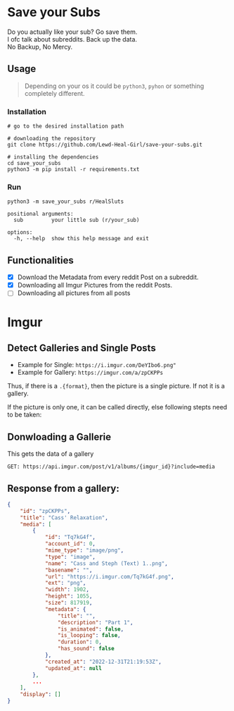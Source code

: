 # Save your Subs

Do you actually like your sub? Go save them.  
I ofc talk about subreddits. Back up the data.   
No Backup, No Mercy.

## Usage

> Depending on your os it could be `python3`, `pyhon` or something completely different.

### Installation

```shell
# go to the desired installation path

# downloading the repository
git clone https://github.com/Lewd-Heal-Girl/save-your-subs.git

# installing the dependencies 
cd save_your_subs
python3 -m pip install -r requirements.txt
```

### Run

```shell
python3 -m save_your_subs r/HealSluts
```

```
positional arguments:
  sub         your little sub (r/your_sub)

options:
  -h, --help  show this help message and exit
```

## Functionalities

- [x] Download the Metadata from every reddit Post on a subreddit.
- [x] Downloading all Imgur Pictures from the reddit Posts.
- [ ] Downloading all pictures from all posts

# Imgur

## Detect Galleries and Single Posts

- Example for Single: `https://i.imgur.com/DeYIbo6.png"`
- Example for Gallery: `https://imgur.com/a/zpCKPPs`

Thus, if there is a `.{format}`, then the picture is a single picture. If not it is a gallery.

If the picture is only one, it can be called directly, else following stepts need to be taken:

## Donwloading a Gallerie

This gets the data of a gallery

`GET: https://api.imgur.com/post/v1/albums/{imgur_id}?include=media`

## Response from a gallery:

```json
{
	"id": "zpCKPPs",
	"title": "Cass' Relaxation",
	"media": [
		{
			"id": "Tq7kG4f",
			"account_id": 0,
			"mime_type": "image/png",
			"type": "image",
			"name": "Cass and Steph (Text) 1..png",
			"basename": "",
			"url": "https://i.imgur.com/Tq7kG4f.png",
			"ext": "png",
			"width": 1902,
			"height": 1055,
			"size": 817919,
			"metadata": {
				"title": "",
				"description": "Part 1",
				"is_animated": false,
				"is_looping": false,
				"duration": 0,
				"has_sound": false
			},
			"created_at": "2022-12-31T21:19:53Z",
			"updated_at": null
		},
        ...
	],
	"display": []
}
```